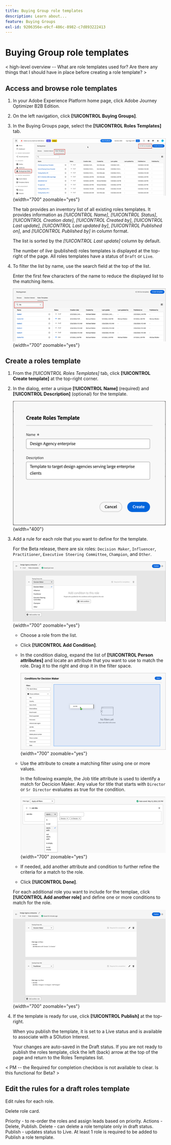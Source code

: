 ```yaml
---
title: Buying Group role templates
description: Learn about...
feature: Buying Groups
exl-id: 9206356e-e9cf-486c-8982-c7d893222413
---
```

# Buying Group role templates

< high-level overview -- What are role templates used for? Are there any things that I should have in place before creating a role template? >

## Access and browse role templates

1. In your Adobe Experience Platform home page, click Adobe Journey Optimizer B2B Edition.

1. On the left navigation, click **[!UICONTROL Buying Groups]**.

1. In the Buying Groups page, select the **[!UICONTROL Roles Templates]** tab.

   ![Roles Templates tab](assets/roles-templates-tab.png){width="700" zoomable="yes"}

   The tab provides an inventory list of all existing roles templates. It provides information as _[!UICONTROL Name]_, _[!UICONTROL Status]_, _[!UICONTROL Creation date]_, _[!UICONTROL Created by]_, _[!UICONTROL Last update]_, _[!UICONTROL Last updated by]_, _[!UICONTROL Published on]_, and _[!UICONTROL Published by]_ in column format. 

   The list is sorted by the _[!UICONTROL Last update]_ column by default.

   The number of _live_ (published) roles templates is displayed at the top-right of the page. All roles templates have a status of `Draft` or `Live`.

1. To filter the list by name, use the search field at the top of the list.

   Enter the first few characters of the name to reduce the displayed list to the matching items. 

   ![Roles Templates filtering by search string](assets/roles-templates-search.png){width="700" zoomable="yes"}

## Create a roles template

1. From the _[!UICONTROL Roles Templates]_ tab, click **[!UICONTROL Create template]** at the top-right corner.

1. In the dialog, enter a unique **[!UICONTROL Name]** (required) and **[!UICONTROL Description]** (optional) for the template.

   ![Create Roles Template dialog](assets/roles-template-create-dialog.png){width="400"}

1. Add a rule for each role that you want to define for the template.

   For the Beta release, there are six roles: `Decision Maker`, `Influencer`, `Practitioner`, `Executive Steering Committee`, `Champion`, and `Other`.

   ![Buying group roles list](./assets/roles-template-create-roles-list.png){width="700" zoomable="yes"}

    * Choose a role from the list.
    * Click **[!UICONTROL Add Condition]**.

    * In the condition dialog, expand the list of **[!UICONTROL Person attributes]** and locate an attribute that you want to use to match the role. Drag it to the right and drop it in the filter space. 

       ![Roles template add condition drag attribute](assets/roles-template-role-attribute.png){width="700" zoomable="yes"}

    * Use the attribute to create a matching filter using one or more values. 
    
       In the following example, the Job title attribute is used to identify a match for Decicion Maker. Any value for title that starts with `Director` or `Sr Director` evaluates as true for the condition.

       ![Roles template condition example using job title](assets/roles-template-condition-example-job-title.png){width="700" zoomable="yes"}

    * If needed, add another attribute and condition to further refine the criteria for a match to the role.

    * Click **[!UICONTROL Done]**.

    For each additional role you want to include for the templae, click **[!UICONTROL Add another role]** and define one or more conditions to match for the role.

    ![Roles template with multiple roles defined](assets/roles-template-multiple-roles.png){width="700" zoomable="yes"}

1. If the template is ready for use, click **[!UICONTROL Publish]** at the top-right.

    When you publish the template, it is set to a Live status and is available to associate with a SOlution Interest. 

    Your changes are auto-saved in the Draft status. If you are not ready to publish the roles template, click the left (back) arrow at the top of the page and return to the Roles Templates list. 


< PM -- the Required for completion checkbox is not available to clear. Is this functional for Beta? >

<!-- Required for completion checkbox - select this for a role if it is required to calculate the completeness score. -->

## Edit the rules for a draft roles template

Edit rules for each role.

Delete role card.

Priority - to re-order the roles and assign leads based on priority.
Actions - Delete, Publish.
Delete - can delete a role template only in draft status.
Publish - updates status to Live. At least 1 role is required to be added to Publish a role template.
